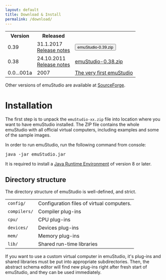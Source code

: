 ```yaml
---
layout: default
title: Download & Install
permalink: /download/
---
```


<div class="jumbotron">
  <div class="table-responsive">
    <table class="table borderless">
      <tr>
        <th>Version</th>
        <th>Released</th>
        <th></th>
      </tr>
      <tr class="active">
        <td>0.39</td>
        <td>
          <div>31.1.2017</div>
          <div><a href="">Release notes</a></div>
        </td>
        <td>
          <span class="glyphicon glyphicon-download-alt" aria-hidden="true"></span>
          <button class="button btn-link btn-lg">emuStudio-0.39.zip</button>
        </td>
      </tr>
      <tr>
        <td>0.38</td>
        <td>
          <div>24.10.2011</div>
          <div><a href="https://sourceforge.net/projects/emustudio/files/dist/changelog-0.38.txt/download"
                  target="_blank">Release notes</a></div>
        </td>
        <td>
          <span class="glyphicon glyphicon-download-alt" aria-hidden="true"></span>
          <a href="https://sourceforge.net/projects/emustudio/files/dist/emuStudio-0.38b.zip/download" 
             class="button btn-link btn-lg"
             role="button"
             target="_blank">emuStudio-0.38.zip</a>
        </td>
      </tr>
      <tr>
        <td>0.0...001a</td>
        <td>
          <div>2007</div>
        </td>
        <td>
          <span class="glyphicon glyphicon-download-alt" aria-hidden="true"></span>
          <a href="https://sourceforge.net/projects/emustudio/files/dist/emu8-very-first.zip/download" 
             class="button btn-link btn-lg"
             role="button"
             target="_blank">The very first emuStudio</a>
        </td>
      </tr>
    </table>
  </div>
  <p>
    Other versions of emuStudio are available at
     <a href="https://sourceforge.net/projects/emustudio/files/dist/" target="_blank">SourceForge</a>.
  </p>
</div>


# Installation

The first step is to unpack the <code>emuStudio-xx.zip</code> file into location where you want to have emuStudio
installed. The ZIP file contains the whole emuStudio with all official virtual computers, including examples and
some of the sample images.
 
In order to run emuStudio, run the following command from console:

<samp>java -jar emuStudio.jar</samp>

<div class="alert alert-info">
  <span class="glyphicon glyphicon-exclamation-sign"></span> It is required to install a
  <a href="http://www.oracle.com/technetwork/java/javase/downloads/jre8-downloads-2133155.html" target="_blank">Java Runtime Environment</a>
  of version 8 or later.
</div>


## Directory structure

The directory structure of emuStudio is well-defined, and strict.

<table class="table borderless">
  <tr>
    <td class="tree"><span class="treeitem"><code>config/</code></span></td>
    <td>Configuration files of virtual computers.</td>
  </tr>
  <tr>
    <td class="tree"><span class="treeitem"><code>compilers/</code></span></td>
    <td>Compiler plug-ins</td>
  </tr>
  <tr>
    <td class="tree"><span class="treeitem"><code>cpu/</code></span></td>
    <td>CPU plug-ins</td>
  </tr>
  <tr>
    <td class="tree"><span class="treeitem"><code>devices/</code></span></td>
    <td>Devices plug-ins</td>
  </tr>
  <tr>
    <td class="tree"><span class="treeitem"><code>mem/</code></span></td>
    <td>Memory plug-ins</td>
  </tr>
  <tr>
    <td class="tree"><span class="treeitem"><code>lib/</code></span></td>
    <td>Shared run-time libraries</td>
  </tr>
</table>

If you want to use a custom virtual computer in emuStudio, it's plug-ins and shared libraries must be put into appropriate
subdirectories. Then, the abstract schema editor will find new plug-ins right after fresh start of emuStudio, and
they can be used immediately. 
